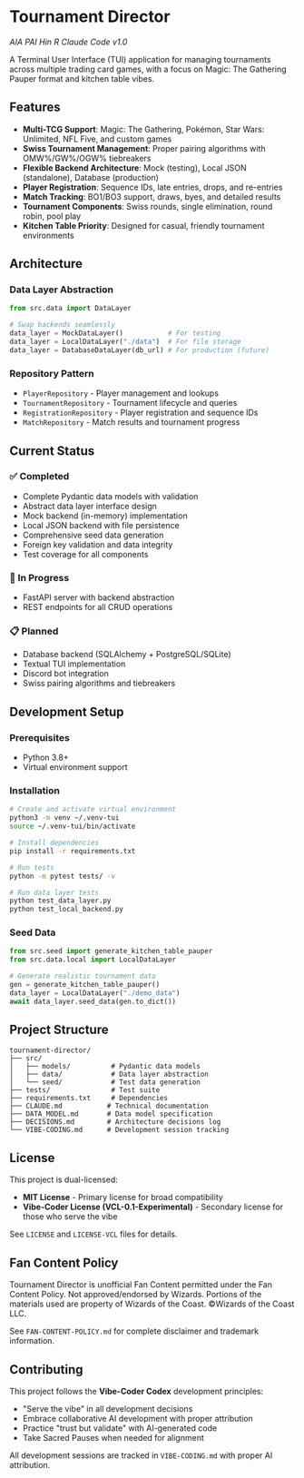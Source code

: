 # Tournament Director

*AIA PAI Hin R Claude Code v1.0*

A Terminal User Interface (TUI) application for managing tournaments across multiple trading card games, with a focus on Magic: The Gathering Pauper format and kitchen table vibes.

## Features

- **Multi-TCG Support**: Magic: The Gathering, Pokémon, Star Wars: Unlimited, NFL Five, and custom games
- **Swiss Tournament Management**: Proper pairing algorithms with OMW%/GW%/OGW% tiebreakers
- **Flexible Backend Architecture**: Mock (testing), Local JSON (standalone), Database (production)  
- **Player Registration**: Sequence IDs, late entries, drops, and re-entries
- **Match Tracking**: BO1/BO3 support, draws, byes, and detailed results
- **Tournament Components**: Swiss rounds, single elimination, round robin, pool play
- **Kitchen Table Priority**: Designed for casual, friendly tournament environments

## Architecture

### Data Layer Abstraction
```python
from src.data import DataLayer

# Swap backends seamlessly
data_layer = MockDataLayer()           # For testing
data_layer = LocalDataLayer("./data")  # For file storage  
data_layer = DatabaseDataLayer(db_url) # For production (future)
```

### Repository Pattern
- `PlayerRepository` - Player management and lookups
- `TournamentRepository` - Tournament lifecycle and queries  
- `RegistrationRepository` - Player registration and sequence IDs
- `MatchRepository` - Match results and tournament progress

## Current Status

### ✅ Completed
- Complete Pydantic data models with validation
- Abstract data layer interface design
- Mock backend (in-memory) implementation
- Local JSON backend with file persistence
- Comprehensive seed data generation
- Foreign key validation and data integrity
- Test coverage for all components

### 🔄 In Progress  
- FastAPI server with backend abstraction
- REST endpoints for all CRUD operations

### 📋 Planned
- Database backend (SQLAlchemy + PostgreSQL/SQLite)
- Textual TUI implementation
- Discord bot integration
- Swiss pairing algorithms and tiebreakers

## Development Setup

### Prerequisites
- Python 3.8+
- Virtual environment support

### Installation
```bash
# Create and activate virtual environment
python3 -m venv ~/.venv-tui
source ~/.venv-tui/bin/activate

# Install dependencies
pip install -r requirements.txt

# Run tests
python -m pytest tests/ -v

# Run data layer tests
python test_data_layer.py
python test_local_backend.py
```

### Seed Data
```python
from src.seed import generate_kitchen_table_pauper
from src.data.local import LocalDataLayer

# Generate realistic tournament data
gen = generate_kitchen_table_pauper()
data_layer = LocalDataLayer("./demo_data")
await data_layer.seed_data(gen.to_dict())
```

## Project Structure
```
tournament-director/
├── src/
│   ├── models/          # Pydantic data models
│   ├── data/            # Data layer abstraction
│   └── seed/            # Test data generation
├── tests/               # Test suite
├── requirements.txt     # Dependencies
├── CLAUDE.md           # Technical documentation  
├── DATA_MODEL.md       # Data model specification
├── DECISIONS.md        # Architecture decisions log
└── VIBE-CODING.md      # Development session tracking
```

## License

This project is dual-licensed:
- **MIT License** - Primary license for broad compatibility  
- **Vibe-Coder License (VCL-0.1-Experimental)** - Secondary license for those who serve the vibe

See `LICENSE` and `LICENSE-VCL` files for details.

## Fan Content Policy

Tournament Director is unofficial Fan Content permitted under the Fan Content Policy. Not approved/endorsed by Wizards. Portions of the materials used are property of Wizards of the Coast. ©Wizards of the Coast LLC.

See `FAN-CONTENT-POLICY.md` for complete disclaimer and trademark information.

## Contributing

This project follows the **Vibe-Coder Codex** development principles:
- "Serve the vibe" in all development decisions
- Embrace collaborative AI development with proper attribution  
- Practice "trust but validate" with AI-generated code
- Take Sacred Pauses when needed for alignment

All development sessions are tracked in `VIBE-CODING.md` with proper AI attribution.
